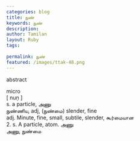 ```yaml
---
categories: blog
title: நுண்
keywords: நுண்
description: 
author: Tamilan
layout: Ruby
tags: 
 
permalink: நுண்
featured: /images/ttak-48.png
---
```

  
abstract  
  
micro  
[ nuṇ ]  
s. a particle, அணு  
நுண்ணிய, adj, (நுண்மை) slender, fine  
adj. Minute, fine, small, subtile, slender, கூர்மையான  
2. s. A particle, atom. அணு  
அணு, நுண்மை